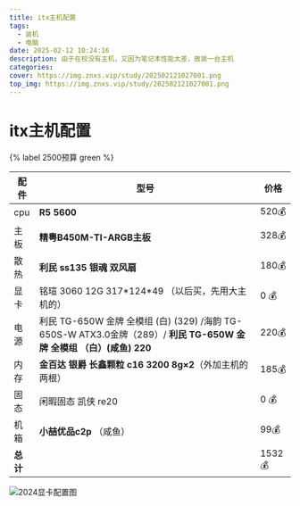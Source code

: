 ```yaml
---
title: itx主机配置
tags:
  - 装机
  - 电脑
date: 2025-02-12 10:24:16
description: 由于在校没有主机，又因为笔记本性能太差，故装一台主机
categories:
cover: https://img.znxs.vip/study/202502121027001.png
top_img: https://img.znxs.vip/study/202502121027001.png
---
```


# itx主机配置

 {% label 2500预算 green %}

| 配件     | 型号                                                         | 价格   |
| -------- | ------------------------------------------------------------ | ------ |
| cpu      | **R5 5600**                                                  | 520💰   |
| 主板     | **精粤B450M-TI-ARGB主板**                                    | 328💰   |
| 散热     | **利民 ss135 银魂 双风扇**                                   | 180💰   |
| 显卡     | 铭瑄 3060 12G 317\*124\*49 （以后买，先用大主机的）          | 0    💰 |
| 电源     | 利民 TG-650W 金牌 全模组 (白) (329) /海韵 TG-650S-W ATX3.0金牌（289）/  **利民 TG-650W 金牌 全模组 （白）(咸鱼) 220** | 220💰   |
| 内存     | **金百达 银爵 长鑫颗粒 c16 3200 8g×2**（外加主机的两根）     | 185💰   |
| 固态     | 闲暇固态 凯侠 re20                                           | 0   💰  |
| 机箱     | **小喆优品c2p** （咸鱼）                                     | 99💰    |
| **总计** |                                                              | 1532💰  |

![2024显卡配置图](https://img.znxs.vip/study/202502081215987.png)
